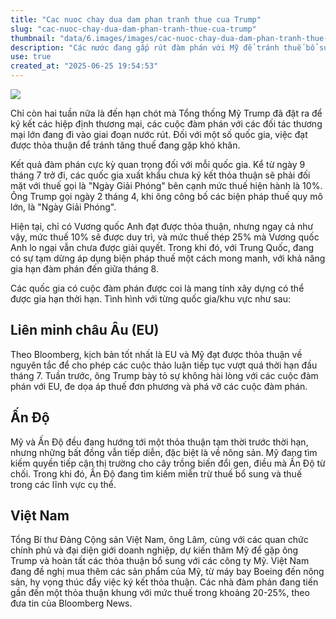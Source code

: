 ```yaml
---
title: "Cac nuoc chay dua dam phan tranh thue cua Trump"
slug: "cac-nuoc-chay-dua-dam-phan-tranh-thue-cua-trump"
thumbnail: "data/6.images/images/cac-nuoc-chay-dua-dam-phan-tranh-thue-cua-trump.webp"
description: "Các nước đang gấp rút đàm phán với Mỹ để tránh thuế bổ sung của ông Trump sẽ có hiệu lực sau hai tuần."
use: true
created_at: "2025-06-25 19:54:53"
---
```


![](/images/20250625-22001740-digbloom-000-1-view.webp)

Chỉ còn hai tuần nữa là đến hạn chót mà Tổng thống Mỹ Trump đã đặt ra để ký kết các hiệp định thương mại, các cuộc đàm phán với các đối tác thương mại lớn đang đi vào giai đoạn nước rút. Đối với một số quốc gia, việc đạt được thỏa thuận để tránh tăng thuế đang gặp khó khăn.

Kết quả đàm phán cực kỳ quan trọng đối với mỗi quốc gia. Kể từ ngày 9 tháng 7 trở đi, các quốc gia xuất khẩu chưa ký kết thỏa thuận sẽ phải đối mặt với thuế gọi là "Ngày Giải Phóng" bên cạnh mức thuế hiện hành là 10%. Ông Trump gọi ngày 2 tháng 4, khi ông công bố các biện pháp thuế quy mô lớn, là "Ngày Giải Phóng".

Hiện tại, chỉ có Vương quốc Anh đạt được thỏa thuận, nhưng ngay cả như vậy, mức thuế 10% sẽ được duy trì, và mức thuế thép 25% mà Vương quốc Anh lo ngại vẫn chưa được giải quyết. Trong khi đó, với Trung Quốc, đang có sự tạm dừng áp dụng biện pháp thuế một cách mong manh, với khả năng gia hạn đàm phán đến giữa tháng 8.

Các quốc gia có cuộc đàm phán được coi là mang tính xây dựng có thể được gia hạn thời hạn. Tình hình với từng quốc gia/khu vực như sau:

## Liên minh châu Âu (EU)

Theo Bloomberg, kịch bản tốt nhất là EU và Mỹ đạt được thỏa thuận về nguyên tắc để cho phép các cuộc thảo luận tiếp tục vượt quá thời hạn đầu tháng 7. Tuần trước, ông Trump bày tỏ sự không hài lòng với các cuộc đàm phán với EU, đe dọa áp thuế đơn phương và phá vỡ các cuộc đàm phán.

## Ấn Độ

Mỹ và Ấn Độ đều đang hướng tới một thỏa thuận tạm thời trước thời hạn, nhưng những bất đồng vẫn tiếp diễn, đặc biệt là về nông sản. Mỹ đang tìm kiếm quyền tiếp cận thị trường cho cây trồng biến đổi gen, điều mà Ấn Độ từ chối. Trong khi đó, Ấn Độ đang tìm kiếm miễn trừ thuế bổ sung và thuế trong các lĩnh vực cụ thể.

## Việt Nam

Tổng Bí thư Đảng Cộng sản Việt Nam, ông Lâm, cùng với các quan chức chính phủ và đại diện giới doanh nghiệp, dự kiến thăm Mỹ để gặp ông Trump và hoàn tất các thỏa thuận bổ sung với các công ty Mỹ. Việt Nam đang đề nghị mua thêm các sản phẩm của Mỹ, từ máy bay Boeing đến nông sản, hy vọng thúc đẩy việc ký kết thỏa thuận. Các nhà đàm phán đang tiến gần đến một thỏa thuận khung với mức thuế trong khoảng 20-25%, theo đưa tin của Bloomberg News.